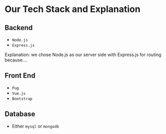 # Our Tech Stack and Explanation

## Backend
- `Node.js`
- `Express.js`

Explanation: we chose Node.js as our server side with Express.js for routing because....

## Front End
- `Pug`
- `Vue.js`
- `Bootstrap`

## Database
- Either `mysql` or `mongodb`

